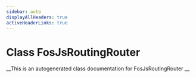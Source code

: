 ```yaml
---
sidebar: auto
displayAllHeaders: true
activeHeaderLinks: true
---
```

# Class FosJsRoutingRouter


__This is an autogenerated class documentation for FosJsRoutingRouter __
